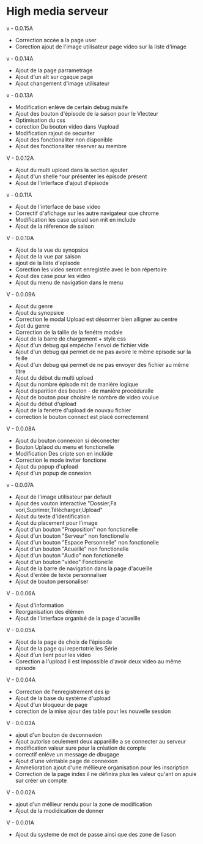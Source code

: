 # High media serveur


v - 0.0.15A

- Correction accée a la page user
- Corection ajout de l'image utilisateur page video sur la liste d'image

v - 0.0.14A

- Ajout de la page parrametrage
- Ajout d'un alt sur cgaque page
- Ajout changement d'image utilisateur

v - 0.0.13A

- Modification enléve de certain debug nuisife
- Ajout des bouton d'épisode de la saison pour le Vlecteur
- Optimisation du css
- corection Du bouton video dans Vupload
- Modification rajout de securiter
- Ajout des fonctionaliter non disponible
- Ajout des fonctionaliter réserver au membre

V - 0.0.12A

- Ajout du multi upload dans la section ajouter
- Ajout d'un shelle ^our présenter les épisode présent
- Ajout de l'interface d'ajout d'épisode


v - 0.0.11A

- Ajout de l'interface de base video
- Correctif d'afichage sur les autre navigateur que chrome
- Modification les case upload son mit en include
- Ajout de la réference de saison

V - 0.0.10A

- Ajout de la vue du synopsice
- Ajout de la vue par saison
- ajout de la liste d'episode
- Corection les video seront enregistée avec le bon répertoire
- Ajout des case pour les video
- Ajout du menu de navigation dans le menu

V - 0.0.09A

- Ajout du genre
- Ajout du synopsice
- Correction le modal Upload est désormer bien alligner au centre
- Ajot du genre
- Correction de la taille de la fenétre modale
- Ajout de la barre de chargement + style css
- Ajout d'un debug qui empéche l'envoi de fichier vide
- Ajout d'un debug qui permet de ne pas avoire le même episode sur la feille
- Ajout d'un debug qui permet de ne pas envoyer des fichier au même titre
- Ajout du début du multi upload
- Ajout du nombre épisode mit de manière logique
- Ajout disparition des bouton - de manière procéduralle
- Ajout de bouton pour choisire le nombre de video voulue
- Ajout du début d'upload
- Ajout de la fenetre d'upload de nouvau fichier
- correction le bouton connect est placé correctement

V - 0.0.08A

- Ajout du bouton connexion si déconecter
- Bouton Uplaod du menu et fonctionelle
- Modification Des cripte son en inclûde
- Correction le mode inviter fonctione
- Ajout du popup d'upload
- Ajout d'un popup de conexion 

v - 0.0.07A

- Ajout de l'image utilisateur par default
- Ajout des vouton interactive "Dossier,Fa vori,Suprimer,Télècharger,Upload"
- Ajout du texte d'identification
- Ajout du placement pour l'image
- Ajout d'un bouton "Proposition"	non fonctionelle
- Ajout d'un bouton "Serveur"	non fonctionelle
- Ajout d'un bouton "Espace Personnelle"	non fonctionelle
- Ajout d'un bouton "Acueille"	non fonctionelle
- Ajout d'un bouton "Audio"	non fonctionelle
- Ajout d'un bouton "video"	Fonctionelle
- Ajout de la barre de navigation dans la page d'acueille
- Ajout d'entée de texte personnaliser
- Ajout de bouton personaliser

V - 0.0.06A

- Ajout d'information
- Reorganisation des élémen
- Ajout de l'interface organisé de la page d'acueille

V - 0.0.05A

- Ajout de la page de choix de l'épisode
- Ajout de la page qui repertotrie les Série
- Ajout d'un lient pour les video
- Corection a l'upload il est impossible d'avoir deux video au même episode


V - 0.0.04A

- Correction de l'enregistrement des ip
- Ajout de la base du systéme d'upload
- Ajout d'un bloqueur de page
- corection de la mise ajour des table pour les nouvelle session

V - 0.0.03A

- ajout d'un bouton de deconnexion
- Ajout autorise seulement deux apparéille a se connecter au serveur
- modification valeur sure pour la création de compte
- correctif enléve un message de dbugage
- Ajout d'une véritable page de connexion
- Ammelioration ajout d'une méllieure organisation pour les inscription
- Correction de la page index il ne définira plus les valeur qu'ant on apuie sur créer un compte

V - 0.0.02A

- ajout d'un méllieur rendu pour la zone de modification
- Ajout de la modidication de donner

V - 0.0.01A

- Ajout du systeme de mot de passe ainsi que des zone de liason